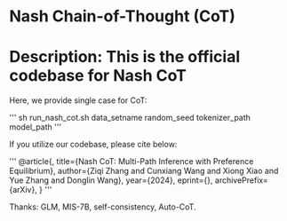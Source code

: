 # Nash Chain-of-Thought (CoT)

# Description: This is the official codebase for Nash CoT

Here, we provide single case for CoT:

'''
sh run_nash_cot.sh data_setname random_seed tokenizer_path model_path
'''








If you utilize our codebase, please cite below:

'''
@article{,
title={Nash CoT: Multi-Path Inference with Preference Equilibrium}, 
author={Ziqi Zhang and Cunxiang Wang and Xiong Xiao and Yue Zhang and Donglin Wang},
year={2024},
eprint={},
archivePrefix={arXiv},
}
'''

Thanks: GLM, MIS-7B, self-consistency, Auto-CoT.
